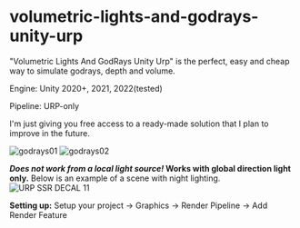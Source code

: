 # volumetric-lights-and-godrays-unity-urp
"Volumetric Lights And GodRays Unity Urp" is the perfect, easy and cheap way to simulate godrays, depth and volume.

Engine: Unity 2020+, 2021, 2022(tested)

Pipeline: URP-only

I'm just giving you free access to a ready-made solution that I plan to improve in the future.

![godrays01](https://github.com/barsovya/volumetric-lights-and-godrays-unity-urp/assets/68317444/ac370d37-7880-4dc0-bc69-119b94942ca2)
![godrays02](https://github.com/barsovya/volumetric-lights-and-godrays-unity-urp/assets/68317444/9c6fbb34-ebdd-47c5-af7e-7fc4bcbc0be5)

__*Does not work from a local light source!* Works with global direction light only.__
Below is an example of a scene with night lighting.
![URP SSR DECAL 11](https://github.com/barsovya/volumetric-lights-and-godrays-unity-urp/assets/68317444/587962d7-914c-4d0f-84c9-fc54a2fa3bc1)


**Setting up:**
Setup your project -> Graphics -> Render Pipeline -> Add Render Feature
